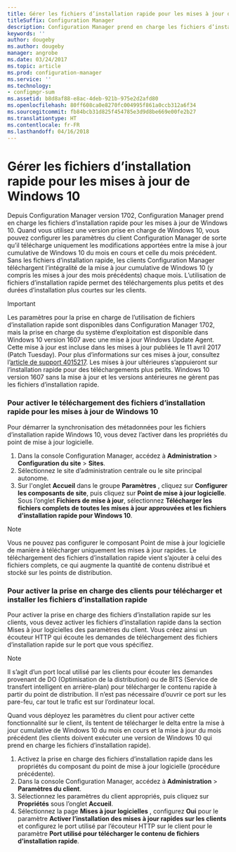 ```yaml
---
title: Gérer les fichiers d’installation rapide pour les mises à jour de Windows 10
titleSuffix: Configuration Manager
description: Configuration Manager prend en charge les fichiers d’installation rapide pour Windows 10, permettant des téléchargements plus petits et des durées d’installation plus courtes sur les clients.
keywords: ''
author: dougeby
ms.author: dougeby
manager: angrobe
ms.date: 03/24/2017
ms.topic: article
ms.prod: configuration-manager
ms.service: ''
ms.technology:
- configmgr-sum
ms.assetid: b8d8af88-e8ac-4deb-921b-975e2d2afd80
ms.openlocfilehash: 80ff608ca0e8270fc004995f861a0ccb312a6f34
ms.sourcegitcommit: fb84bcb31d825f454785e3d9d8be669e00fe2b27
ms.translationtype: HT
ms.contentlocale: fr-FR
ms.lasthandoff: 04/16/2018
---
```

# <a name="manage-express-installation-files-for-windows-10-updates"></a>Gérer les fichiers d’installation rapide pour les mises à jour de Windows 10
Depuis Configuration Manager version 1702, Configuration Manager prend en charge les fichiers d’installation rapide pour les mises à jour de Windows 10. Quand vous utilisez une version prise en charge de Windows 10, vous pouvez configurer les paramètres du client Configuration Manager de sorte qu’il télécharge uniquement les modifications apportées entre la mise à jour cumulative de Windows 10 du mois en cours et celle du mois précédent. Sans les fichiers d’installation rapide, les clients Configuration Manager téléchargent l’intégralité de la mise à jour cumulative de Windows 10 (y compris les mises à jour des mois précédents) chaque mois. L’utilisation de fichiers d’installation rapide permet des téléchargements plus petits et des durées d’installation plus courtes sur les clients.

> [!IMPORTANT]
> Les paramètres pour la prise en charge de l’utilisation de fichiers d’installation rapide sont disponibles dans Configuration Manager 1702, mais la prise en charge du système d’exploitation est disponible dans Windows 10 version 1607 avec une mise à jour Windows Update Agent. Cette mise à jour est incluse dans les mises à jour publiées le 11 avril 2017 (Patch Tuesday). Pour plus d’informations sur ces mises à jour, consultez l’[article de support 4015217](http://support.microsoft.com/kb/4015217). Les mises à jour ultérieures s’appuieront sur l’installation rapide pour des téléchargements plus petits. Windows 10 version 1607 sans la mise à jour et les versions antérieures ne gèrent pas les fichiers d’installation rapide.


### <a name="to-enable-the-download-of-express-installation-files-for-windows-10-updates"></a>Pour activer le téléchargement des fichiers d’installation rapide pour les mises à jour de Windows 10
Pour démarrer la synchronisation des métadonnées pour les fichiers d’installation rapide Windows 10, vous devez l’activer dans les propriétés du point de mise à jour logicielle.
1.  Dans la console Configuration Manager, accédez à **Administration** > **Configuration du site** > **Sites**.
2.  Sélectionnez le site d’administration centrale ou le site principal autonome.
3.  Sur l'onglet **Accueil** dans le groupe **Paramètres** , cliquez sur **Configurer les composants de site**, puis cliquez sur **Point de mise à jour logicielle**. Sous l’onglet **Fichiers de mise à jour**, sélectionnez **Télécharger les fichiers complets de toutes les mises à jour approuvées et les fichiers d’installation rapide pour Windows 10**.

> [!NOTE]    
> Vous ne pouvez pas configurer le composant Point de mise à jour logicielle de manière à télécharger uniquement les mises à jour rapides.  Le téléchargement des fichiers d’installation rapide vient s’ajouter à celui des fichiers complets, ce qui augmente la quantité de contenu distribué et stocké sur les points de distribution.

### <a name="to-enable-support-for-clients-to-download-and-install-express-installation-files"></a>Pour activer la prise en charge des clients pour télécharger et installer les fichiers d’installation rapide
Pour activer la prise en charge des fichiers d’installation rapide sur les clients, vous devez activer les fichiers d’installation rapide dans la section Mises à jour logicielles des paramètres du client. Vous créez ainsi un écouteur HTTP qui écoute les demandes de téléchargement des fichiers d’installation rapide sur le port que vous spécifiez.

> [!NOTE]    
> Il s’agit d’un port local utilisé par les clients pour écouter les demandes provenant de DO (Optimisation de la distribution) ou de BITS (Service de transfert intelligent en arrière-plan) pour télécharger le contenu rapide à partir du point de distribution. Il n’est pas nécessaire d’ouvrir ce port sur les pare-feu, car tout le trafic est sur l’ordinateur local.

Quand vous déployez les paramètres du client pour activer cette fonctionnalité sur le client, ils tentent de télécharger le delta entre la mise à jour cumulative de Windows 10 du mois en cours et la mise à jour du mois précédent (les clients doivent exécuter une version de Windows 10 qui prend en charge les fichiers d’installation rapide).
1.  Activez la prise en charge des fichiers d’installation rapide dans les propriétés du composant du point de mise à jour logicielle (procédure précédente).
2.  Dans la console Configuration Manager, accédez à **Administration** > **Paramètres du client**.
3.  Sélectionnez les paramètres du client appropriés, puis cliquez sur **Propriétés** sous l’onglet **Accueil**.
4.  Sélectionnez la page **Mises à jour logicielles** , configurez **Oui** pour le paramètre **Activer l’installation des mises à jour rapides sur les clients** et configurez le port utilisé par l’écouteur HTTP sur le client pour le paramètre **Port utilisé pour télécharger le contenu de fichiers d’installation rapide**.
